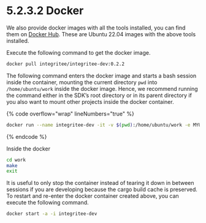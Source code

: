 # 5.2.3.2 Docker

We also provide docker images with all the tools installed, you can find them on [<img src="https://hub.docker.com/favicon.ico" alt="" data-size="line">Docker Hub](https://hub.docker.com/r/integritee/integritee-dev/tags). These are Ubuntu 22.04 images with the above tools installed.

Execute the following command to get the docker image.

```bash
docker pull integritee/integritee-dev:0.2.2
```

The following command enters the docker image and starts a bash session inside the container, mounting the current directory `pwd` into `/home/ubuntu/work` inside the docker image. Hence, we recommend running the command either in the SDK’s root directory or in its parent directory if you also want to mount other projects inside the docker container.

{% code overflow="wrap" lineNumbers="true" %}
```bash
docker run --name integritee-dev -it -v $(pwd):/home/ubuntu/work -e MYUID=$(id -u) -e MYGUID=$(id -g) integritee/integritee-dev:0.2.2 /bin/bash
```
{% endcode %}

Inside the docker

```bash
cd work
make 
exit
```



It is useful to only stop the container instead of tearing it down in between sessions if you are developing because the cargo build cache is preserved. To restart and re-enter the docker container created above, you can execute the following command.

```bash
docker start -a -i integritee-dev
```

